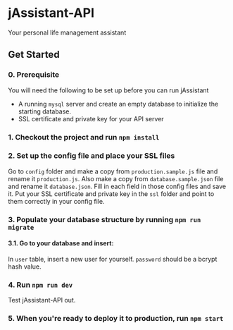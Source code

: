 # jAssistant-API
Your personal life management assistant

## Get Started

### 0. Prerequisite

You will need the following to be set up before you can run jAssistant

- A running `mysql` server and create an empty database to initialize the starting database.
- SSL certificate and private key for your API server

### 1. Checkout the project and run `npm install`

### 2. Set up the config file and place your SSL files

Go to `config` folder and make a copy from `production.sample.js` file and rename it `production.js`.
Also make a copy from `database.sample.json` file and rename it `database.json`.
Fill in each field in those config files and save it.
Put your SSL certificate and private key in the `ssl` folder and point to them correctly in your config file.

### 3. Populate your database structure by running `npm run migrate`

#### 3.1. Go to your database and insert:
In `user` table, insert a new user for yourself. `password` should be a bcrypt hash value.

### 4. Run `npm run dev`

Test jAssistant-API out.

### 5. When you're ready to deploy it to production, run `npm start`
